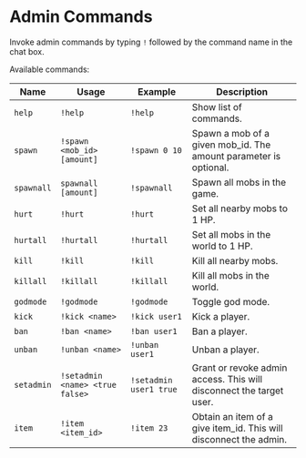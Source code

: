 # Admin Commands
Invoke admin commands by typing `!` followed by the command name in the chat box.

Available commands:

Name | Usage | Example | Description
---|---|---|---
`help`|`!help`|`!help`| Show list of commands.
`spawn`|`!spawn <mob_id> [amount]`|`!spawn 0 10`| Spawn a mob of a given mob_id. The amount parameter is optional.
`spawnall`|`spawnall [amount]`|`!spawnall`| Spawn all mobs in the game.
`hurt`|`!hurt`|`!hurt`| Set all nearby mobs to 1 HP.
`hurtall`|`!hurtall`|`!hurtall`| Set all mobs in the world to 1 HP.
`kill`|`!kill`|`!kill`| Kill all nearby mobs.
`killall`|`!killall`|`!killall`| Kill all mobs in the world.
`godmode`|`!godmode`|`!godmode`| Toggle god mode.
`kick`|`!kick <name>`|`!kick user1`| Kick a player.
`ban`|`!ban <name>`|`!ban user1`| Ban a player.
`unban`|`!unban <name>`|`!unban user1`| Unban a player.
`setadmin`|`!setadmin <name> <true false>`|`!setadmin user1 true`| Grant or revoke admin access. This will disconnect the target user.
`item`|`!item <item_id>`|`!item 23`| Obtain an item of a give item_id. This will disconnect the admin.
